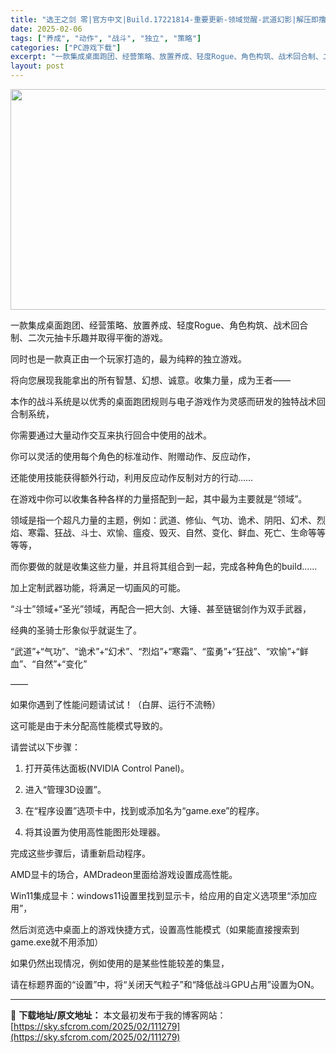 ```yaml
---
title: "选王之剑 零|官方中文|Build.17221814-重要更新-领域觉醒-武道幻影|解压即撸|"
date: 2025-02-06
tags: ["养成", "动作", "战斗", "独立", "策略"]
categories: ["PC游戏下载"]
excerpt: "一款集成桌面跑团、经营策略、放置养成、轻度Rogue、角色构筑、战术回合制、二次元抽卡乐趣并取得平衡的游戏。 同时也是一款真正由一个玩家打造的，最为纯粹的独立游戏。 将向您展现我能拿出的所有智慧、幻想、诚意。收集力量，成为王者—— 本作的战斗系统是以优秀的桌面跑团规则与电子游戏作为灵感而研发的独特战&hellip;"
layout: post
---
```


<img class="aligncenter size-full wp-image-111250" src="https://sky.sfcrom.com/wp-content/uploads/2025/02/2025020615145568.webp" alt="" width="616" height="353" />

一款集成桌面跑团、经营策略、放置养成、轻度Rogue、角色构筑、战术回合制、二次元抽卡乐趣并取得平衡的游戏。

同时也是一款真正由一个玩家打造的，最为纯粹的独立游戏。

将向您展现我能拿出的所有智慧、幻想、诚意。收集力量，成为王者——

本作的战斗系统是以优秀的桌面跑团规则与电子游戏作为灵感而研发的独特战术回合制系统，

你需要通过大量动作交互来执行回合中使用的战术。

你可以灵活的使用每个角色的标准动作、附赠动作、反应动作，

还能使用技能获得额外行动，利用反应动作反制对方的行动……

在游戏中你可以收集各种各样的力量搭配到一起，其中最为主要就是“领域”。

领域是指一个超凡力量的主题，例如：武道、修仙、气功、诡术、阴阳、幻术、烈焰、寒霜、狂战、斗士、欢愉、瘟疫、毁灭、自然、变化、鲜血、死亡、生命等等等等，

而你要做的就是收集这些力量，并且将其组合到一起，完成各种角色的build……

加上定制武器功能，将满足一切画风的可能。

“斗士”领域+“圣光”领域，再配合一把大剑、大锤、甚至链锯剑作为双手武器，

经典的圣骑士形象似乎就诞生了。

“武道”+“气功”、“诡术”+“幻术”、“烈焰”+“寒霜”、“蛮勇”+“狂战”、“欢愉”+“鲜血”、“自然”+“变化”

——

如果你遇到了性能问题请试试！（白屏、运行不流畅）

这可能是由于未分配高性能模式导致的。

请尝试以下步骤：

1. 打开英伟达面板(NVIDlA Control Panel)。

2. 进入“管理3D设置”。

3. 在“程序设置”选项卡中，找到或添加名为“game.exe”的程序。

4. 将其设置为使用高性能图形处理器。

完成这些步骤后，请重新启动程序。

AMD显卡的场合，AMDradeon里面给游戏设置成高性能。

Win11集成显卡：windows11设置里找到显示卡，给应用的自定义选项里“添加应用”，

然后浏览选中桌面上的游戏快捷方式，设置高性能模式（如果能直接搜索到game.exe就不用添加）

如果仍然出现情况，例如使用的是某些性能较差的集显，

请在标题界面的“设置”中，将“关闭天气粒子”和“降低战斗GPU占用”设置为ON。

---
📖 **下载地址/原文地址：** 本文最初发布于我的博客网站：[https://sky.sfcrom.com/2025/02/111279](https://sky.sfcrom.com/2025/02/111279)
